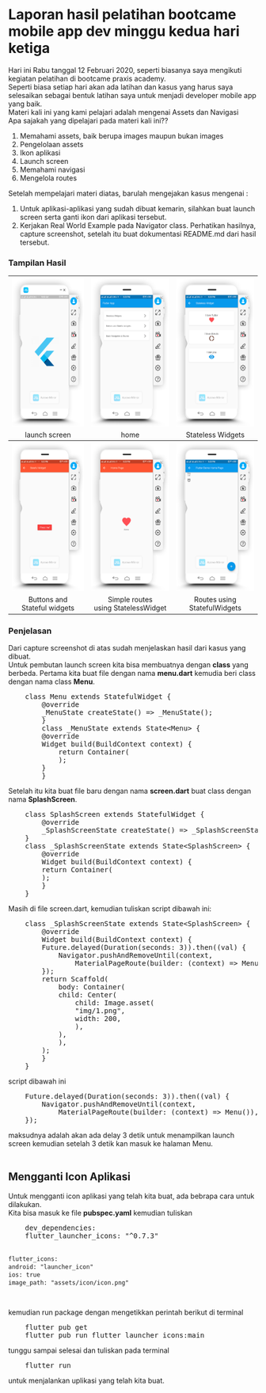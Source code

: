 <h1>Laporan hasil pelatihan bootcame mobile app dev minggu kedua hari ketiga</h1>
Hari ini Rabu tanggal 12 Februari 2020, seperti biasanya saya mengikuti kegiatan pelatihan di bootcame praxis
academy.<br>
Seperti biasa setiap hari akan ada latihan dan kasus yang harus saya selesaikan sebagai bentuk latihan saya untuk
menjadi developer mobile app yang baik.<br>
Materi kali ini yang kami pelajari adalah mengenai Assets dan Navigasi<br>
Apa sajakah yang dipelajari pada materi kali ini??<br>
<ol>
    <li>Memahami assets, baik berupa images maupun bukan images</li>
    <li>Pengelolaan assets</li>
    <li>Ikon aplikasi</li>
    <li>Launch screen</li>
    <li>Memahami navigasi</li>
    <li>Mengelola routes</li>
</ol>
Setelah mempelajari materi diatas, barulah mengejakan kasus mengenai :
<ol>
    <li>Untuk aplikasi-aplikasi yang sudah dibuat kemarin, silahkan buat launch screen serta ganti ikon dari
        aplikasi tersebut.</li>
    <li>Kerjakan Real World Example pada Navigator class. Perhatikan hasilnya, capture screenshot, setelah itu buat
        dokumentasi README.md dari hasil tersebut.</li>
</ol>
<h3>Tampilan Hasil</h3>
<table>
    <tr>
        <th><img src="img/0.png" height="300"></th>
        <th><img src="img/1.png" height="300"></th>
        <th><img src="img/2.png" height="300"></th>
    </tr>
    <tr>
        <td align="center">launch screen</td>
        <td align="center">home</td>
        <td align="center">Stateless Widgets</td>
    </tr>
    <tr>
        <th><img src="img/3.png" height="300"></th>
        <th><img src="img/4.png" height="300"></th>
        <th><img src="img/5.png" height="300"></th>
    </tr>
    <tr>
        <td align="center">Buttons and <br> Stateful widgets</td>
        <td align="center">Simple routes <br> using StatelessWidget</td>
        <td align="center">Routes using <br> StatefulWidgets</td>
    </tr>

</table>

<h3>Penjelasan</h3>
Dari capture screenshot di atas sudah menjelaskan hasil dari kasus yang dibuat. <br>
Untuk pembutan launch screen kita bisa membuatnya dengan <strong>class</strong> yang berbeda. Pertama kita buat file
dengan nama <strong>menu.dart</strong> kemudia beri class dengan nama class <strong>Menu</strong>. <br>
<pre>
    class Menu extends StatefulWidget {
        @override
        _MenuState createState() => _MenuState();
        }
        class _MenuState extends State&lt;Menu&gt; {
        @override
        Widget build(BuildContext context) {
            return Container(   
            );
        }
        }
</pre>
Setelah itu kita buat file baru dengan nama <strong>screen.dart</strong> buat class dengan nama <strong>SplashScreen</strong>. 
<pre>
    class SplashScreen extends StatefulWidget {
        @override
        _SplashScreenState createState() => _SplashScreenState();
    }
    class _SplashScreenState extends State&lt;SplashScreen&gt; {
        @override
        Widget build(BuildContext context) {
        return Container(  
        );
        }
    }
</pre>
Masih di file screen.dart, kemudian tuliskan script dibawah ini:
<pre>
    class _SplashScreenState extends State&lt;SplashScreen&gt; {
        @override
        Widget build(BuildContext context) {
        Future.delayed(Duration(seconds: 3)).then((val) {
            Navigator.pushAndRemoveUntil(context,
                MaterialPageRoute(builder: (context) => Menu()), (e) => false);
        });
        return Scaffold(
            body: Container(
            child: Center(
                child: Image.asset(
                "img/1.png",
                width: 200,
                ),
            ),
            ),
        );
        }
    }
</pre>
script dibawah ini 
<pre>
    Future.delayed(Duration(seconds: 3)).then((val) {
        Navigator.pushAndRemoveUntil(context,
            MaterialPageRoute(builder: (context) => Menu()), (e) => false);
    });
</pre>
maksudnya adalah akan ada delay 3 detik untuk menampilkan launch screen kemudian setelah 3 detik kan masuk ke halaman Menu. 
<br><br>
<h2>Mengganti Icon Aplikasi</h2>
Untuk mengganti icon aplikasi yang telah kita buat, ada bebrapa cara untuk dilakukan. <br>
Kita bisa masuk ke file <strong>pubspec.yaml</strong> kemudian tuliskan 
<pre>
    dev_dependencies: 
    flutter_launcher_icons: "^0.7.3"

    flutter_icons:
    android: "launcher_icon" 
    ios: true
    image_path: "assets/icon/icon.png"
</pre>
kemudian run package dengan mengetikkan perintah berikut di terminal
<pre>
    flutter pub get
    flutter pub run flutter_launcher_icons:main
</pre>
tunggu sampai selesai dan tuliskan pada terminal
<pre>
    flutter run
</pre>
untuk menjalankan uplikasi yang telah kita buat.
